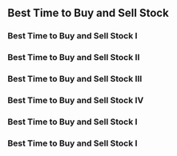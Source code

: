 ## Best Time to Buy and Sell Stock

### Best Time to Buy and Sell Stock I

### Best Time to Buy and Sell Stock II

### Best Time to Buy and Sell Stock III

### Best Time to Buy and Sell Stock IV

### Best Time to Buy and Sell Stock I

### Best Time to Buy and Sell Stock I

